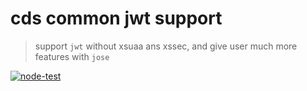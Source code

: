 # cds common jwt support

> support `jwt` without xsuaa ans xssec, and give user much more features with `jose`

[![node-test](https://github.com/Soontao/cds-common-jwt-support/actions/workflows/nodejs.yml/badge.svg)](https://github.com/Soontao/cds-common-jwt-support/actions/workflows/nodejs.yml)
